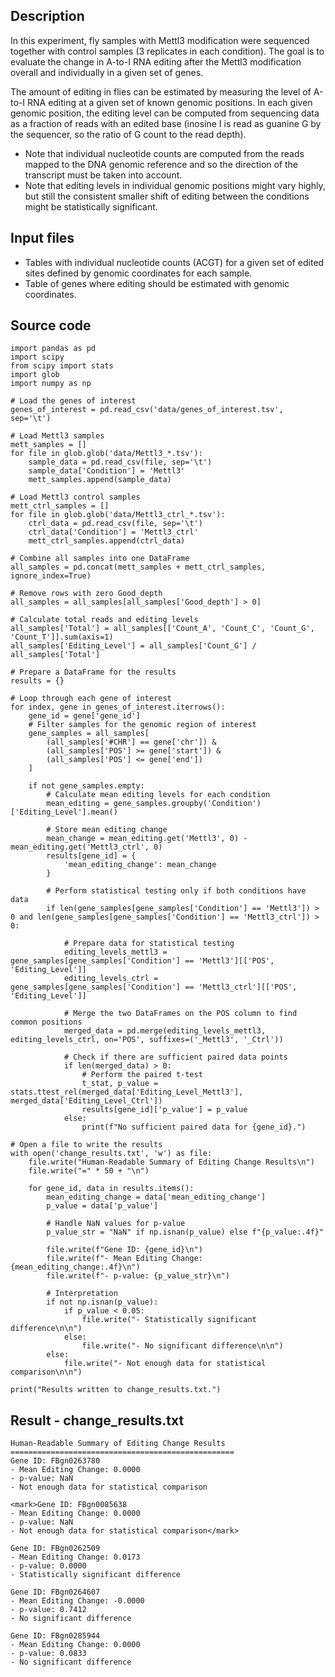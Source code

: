 ## Description
In this experiment, fly samples with Mettl3 modification were sequenced together with control samples (3 replicates in each condition). The goal is to evaluate the change in A-to-I RNA editing after the Mettl3 modification overall and individually in a given set of genes.

The amount of editing in flies can be estimated by measuring the level of A-to-I RNA editing at a given set of known genomic positions. In each given genomic position, the editing level can be computed from sequencing data as a fraction of reads with an edited base (inosine I is read as guanine G by the sequencer, so the ratio of G count to the read depth).

- Note that individual nucleotide counts are computed from the reads mapped to the DNA genomic reference and so the direction of the transcript must be taken into account.
- Note that editing levels in individual genomic positions might vary highly, but still the consistent smaller shift of editing between the conditions might be statistically significant.

## Input files
- Tables with individual nucleotide counts (ACGT) for a given set of edited sites defined by genomic coordinates for each sample.
- Table of genes where editing should be estimated with genomic coordinates.

## Source code

```
import pandas as pd
import scipy
from scipy import stats
import glob
import numpy as np

# Load the genes of interest
genes_of_interest = pd.read_csv('data/genes_of_interest.tsv', sep='\t')

# Load Mettl3 samples
mett_samples = []
for file in glob.glob('data/Mettl3_*.tsv'):
    sample_data = pd.read_csv(file, sep='\t')
    sample_data['Condition'] = 'Mettl3'
    mett_samples.append(sample_data)

# Load Mettl3 control samples
mett_ctrl_samples = []
for file in glob.glob('data/Mettl3_ctrl_*.tsv'):
    ctrl_data = pd.read_csv(file, sep='\t')
    ctrl_data['Condition'] = 'Mettl3_ctrl'
    mett_ctrl_samples.append(ctrl_data)

# Combine all samples into one DataFrame
all_samples = pd.concat(mett_samples + mett_ctrl_samples, ignore_index=True)

# Remove rows with zero Good_depth
all_samples = all_samples[all_samples['Good_depth'] > 0]

# Calculate total reads and editing levels
all_samples['Total'] = all_samples[['Count_A', 'Count_C', 'Count_G', 'Count_T']].sum(axis=1)
all_samples['Editing_Level'] = all_samples['Count_G'] / all_samples['Total']

# Prepare a DataFrame for the results
results = {}

# Loop through each gene of interest
for index, gene in genes_of_interest.iterrows():
    gene_id = gene['gene_id']
    # Filter samples for the genomic region of interest
    gene_samples = all_samples[
        (all_samples['#CHR'] == gene['chr']) &
        (all_samples['POS'] >= gene['start']) &
        (all_samples['POS'] <= gene['end'])
    ]
    
    if not gene_samples.empty:
        # Calculate mean editing levels for each condition
        mean_editing = gene_samples.groupby('Condition')['Editing_Level'].mean()
        
        # Store mean editing change
        mean_change = mean_editing.get('Mettl3', 0) - mean_editing.get('Mettl3_ctrl', 0)
        results[gene_id] = {
            'mean_editing_change': mean_change
        }
        
        # Perform statistical testing only if both conditions have data
        if len(gene_samples[gene_samples['Condition'] == 'Mettl3']) > 0 and len(gene_samples[gene_samples['Condition'] == 'Mettl3_ctrl']) > 0:
            
            # Prepare data for statistical testing
            editing_levels_mettl3 = gene_samples[gene_samples['Condition'] == 'Mettl3'][['POS', 'Editing_Level']]
            editing_levels_ctrl = gene_samples[gene_samples['Condition'] == 'Mettl3_ctrl'][['POS', 'Editing_Level']]

            # Merge the two DataFrames on the POS column to find common positions
            merged_data = pd.merge(editing_levels_mettl3, editing_levels_ctrl, on='POS', suffixes=('_Mettl3', '_Ctrl'))

            # Check if there are sufficient paired data points
            if len(merged_data) > 0:
                # Perform the paired t-test
                t_stat, p_value = stats.ttest_rel(merged_data['Editing_Level_Mettl3'], merged_data['Editing_Level_Ctrl'])
                results[gene_id]['p_value'] = p_value
            else:
                print(f"No sufficient paired data for {gene_id}.")

# Open a file to write the results
with open('change_results.txt', 'w') as file:
    file.write("Human-Readable Summary of Editing Change Results\n")
    file.write("=" * 50 + "\n")
    
    for gene_id, data in results.items():
        mean_editing_change = data['mean_editing_change']
        p_value = data['p_value']
        
        # Handle NaN values for p-value
        p_value_str = "NaN" if np.isnan(p_value) else f"{p_value:.4f}"
        
        file.write(f"Gene ID: {gene_id}\n")
        file.write(f"- Mean Editing Change: {mean_editing_change:.4f}\n")
        file.write(f"- p-value: {p_value_str}\n")
        
        # Interpretation
        if not np.isnan(p_value):
            if p_value < 0.05:
                file.write("- Statistically significant difference\n\n")
            else:
                file.write("- No significant difference\n\n")
        else:
            file.write("- Not enough data for statistical comparison\n\n")

print("Results written to change_results.txt.")
```



## Result - change_results.txt

```
Human-Readable Summary of Editing Change Results
==================================================
Gene ID: FBgn0263780
- Mean Editing Change: 0.0000
- p-value: NaN
- Not enough data for statistical comparison

<mark>Gene ID: FBgn0085638
- Mean Editing Change: 0.0000
- p-value: NaN
- Not enough data for statistical comparison</mark>

Gene ID: FBgn0262509
- Mean Editing Change: 0.0173
- p-value: 0.0000
- Statistically significant difference

Gene ID: FBgn0264607
- Mean Editing Change: -0.0000
- p-value: 0.7412
- No significant difference

Gene ID: FBgn0285944
- Mean Editing Change: 0.0000
- p-value: 0.0833
- No significant difference
```
